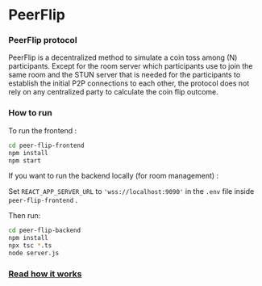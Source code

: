 # PeerFlip

### PeerFlip protocol

PeerFlip is a decentralized method to simulate a coin toss among \(N\) participants. Except for the room server which participants use to join the same room and the STUN server that is needed for the participants to establish the initial P2P connections to each other, the protocol does not rely on any centralized party to calculate the coin flip outcome. 


### How to run

To run the frontend :

```bash
cd peer-flip-frontend
npm install
npm start
```

If you want to run the backend locally (for room management) :

Set `REACT_APP_SERVER_URL` to `'wss://localhost:9090'`  in the `.env` file inside `peer-flip-frontend` .

Then run:
```bash
cd peer-flip-backend
npm install
npx tsc *.ts 
node server.js
```
### [Read how it works](./docs/how-it-works.md)
